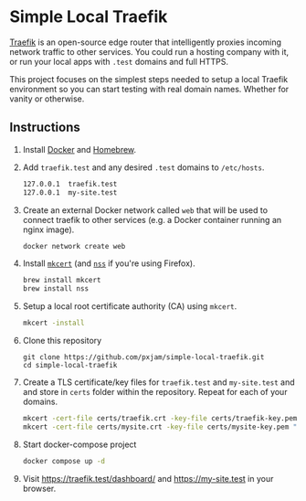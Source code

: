 # Simple Local Traefik

[Traefik](https://docs.traefik.io/) is an open-source edge router that intelligently proxies incoming network traffic to other services. You could run a hosting company with it, or run your local apps with `.test` domains and full HTTPS.

This project focuses on the simplest steps needed to setup a local Traefik environment so you can start testing with real domain names. Whether for vanity or otherwise.

## Instructions

1. Install [Docker](https://docs.docker.com/docker-for-mac/install/) and [Homebrew](https://brew.sh/).

2. Add `traefik.test` and any desired `.test` domains to `/etc/hosts`.

   ```bash
   127.0.0.1  traefik.test
   127.0.0.1  my-site.test
   ```

3. Create an external Docker network called `web` that will be used to connect traefik to other services (e.g. a Docker container running an nginx image).

   ```bash
   docker network create web
   ```

4. Install [`mkcert`](https://github.com/FiloSottile/mkcert) (and [`nss`](https://developer.mozilla.org/en-US/docs/Mozilla/Projects/NSS) if you're using Firefox).

   ```bash
   brew install mkcert
   brew install nss
   ```

5. Setup a local root certificate authority (CA) using `mkcert`.

   ```bash
   mkcert -install
   ```

6. Clone this repository

   ```
   git clone https://github.com/pxjam/simple-local-traefik.git
   cd simple-local-traefik
   ```

7. Create a TLS certificate/key files for `traefik.test` and `my-site.test` and and store in `certs` folder within the repository. Repeat for each of your domains.

   ```bash
   mkcert -cert-file certs/traefik.crt -key-file certs/traefik-key.pem "traefik.test"
   mkcert -cert-file certs/mysite.crt -key-file certs/mysite-key.pem "my-site.test"
   ```

8. Start docker-compose project

   ```sh
   docker compose up -d
   ```

9. Visit https://traefik.test/dashboard/ and https://my-site.test in your browser.
